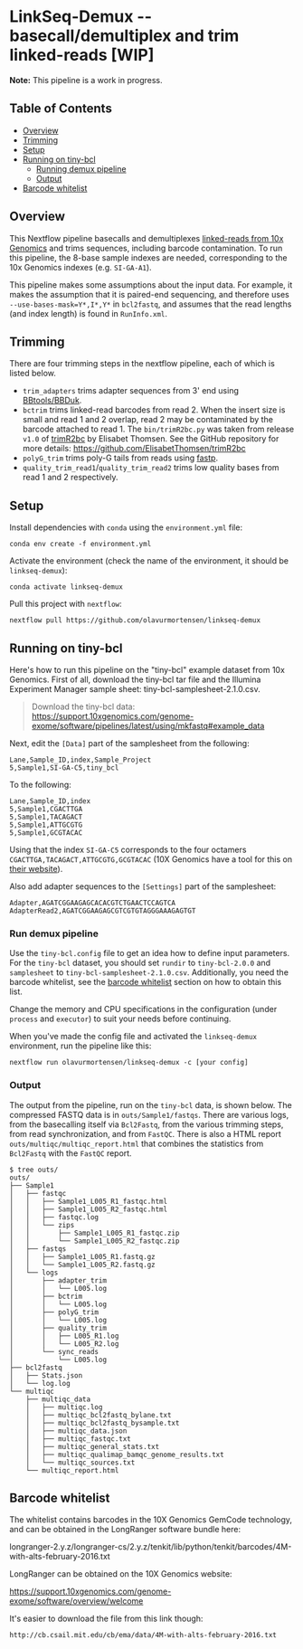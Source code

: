 
# LinkSeq-Demux -- basecall/demultiplex and trim linked-reads [WIP]

**Note:** This pipeline is a work in progress.

## Table of Contents
* [Overview](#overview)
* [Trimming](#trimming)
* [Setup](#setup)
* [Running on tiny-bcl](#running-on-tiny-bcl)
    * [Running demux pipeline](#run-demux-pipeline)
    * [Output](#output)
* [Barcode whitelist](#barcode-whitelist)

## Overview

This Nextflow pipeline basecalls and demultiplexes [linked-reads from 10x Genomics](https://www.10xgenomics.com/linked-reads/) and trims sequences, including barcode contamination. To run this pipeline, the 8-base sample indexes are needed, corresponding to the 10x Genomics indexes (e.g. `SI-GA-A1`).

This pipeline makes some assumptions about the input data. For example, it makes the assumption that it is paired-end sequencing, and therefore uses `--use-bases-mask=Y*,I*,Y*` in `bcl2fastq`, and assumes that the read lengths (and index length) is found in `RunInfo.xml`.

## Trimming

There are four trimming steps in the nextflow pipeline, each of which is listed below.

* `trim_adapters` trims adapter sequences from 3' end using [BBtools/BBDuk](https://jgi.doe.gov/data-and-tools/bbtools/bb-tools-user-guide/bbduk-guide/).
* `bctrim` trims linked-read barcodes from read 2. When the insert size is small and read 1 and 2 overlap, read 2 may be contaminated by the barcode attached to read 1. The `bin/trimR2bc.py` was taken from release `v1.0` of [trimR2bc](https://github.com/ElisabetThomsen/trimR2bc/releases/tag/v1.0) by Elisabet Thomsen. See the GitHub repository for more details: https://github.com/ElisabetThomsen/trimR2bc
* `polyG_trim` trims poly-G tails from reads using [fastp](https://github.com/OpenGene/fastp).
* `quality_trim_read1`/`quality_trim_read2` trims low quality bases from read 1 and 2 respectively.

## Setup

Install dependencies with `conda` using the `environment.yml` file:

```
conda env create -f environment.yml
```

Activate the environment (check the name of the environment, it should be `linkseq-demux`):

```
conda activate linkseq-demux
```

Pull this project with `nextflow`:

```
nextflow pull https://github.com/olavurmortensen/linkseq-demux
```

## Running on tiny-bcl

Here's how to run this pipeline on the "tiny-bcl" example dataset from 10x Genomics. First of all, download the tiny-bcl tar file and the Illumina Experiment Manager sample sheet: tiny-bcl-samplesheet-2.1.0.csv.

> Download the tiny-bcl data:
> https://support.10xgenomics.com/genome-exome/software/pipelines/latest/using/mkfastq#example_data

Next, edit the `[Data]` part of the samplesheet from the following:

```
Lane,Sample_ID,index,Sample_Project
5,Sample1,SI-GA-C5,tiny_bcl
```

To the following:

```
Lane,Sample_ID,index
5,Sample1,CGACTTGA
5,Sample1,TACAGACT
5,Sample1,ATTGCGTG
5,Sample1,GCGTACAC
```

Using that the index `SI-GA-C5` corresponds to the four octamers `CGACTTGA,TACAGACT,ATTGCGTG,GCGTACAC` (10X Genomics have a tool for this on [their website](https://support.10xgenomics.com/genome-exome/software/pipelines/latest/using/bcl2fastq-direct)).

Also add adapter sequences to the `[Settings]` part of the samplesheet:
```
Adapter,AGATCGGAAGAGCACACGTCTGAACTCCAGTCA
AdapterRead2,AGATCGGAAGAGCGTCGTGTAGGGAAAGAGTGT
```

### Run demux pipeline

Use the `tiny-bcl.config` file to get an idea how to define input parameters. For the `tiny-bcl` dataset, you should set `rundir` to `tiny-bcl-2.0.0` and `samplesheet` to `tiny-bcl-samplesheet-2.1.0.csv`. Additionally, you need the barcode whitelist, see the [barcode whitelist](https://github.com/olavurmortensen/linkseq#barcode-whitelist) section on how to obtain this list.

Change the memory and CPU specifications in the configuration (under `process` and `executor`) to suit your needs before continuing.

When you've made the config file and activated the `linkseq-demux` environment, run the pipeline like this:

```
nextflow run olavurmortensen/linkseq-demux -c [your config]
```

### Output

The output from the pipeline, run on the `tiny-bcl` data, is shown below. The compressed FASTQ data is in `outs/Sample1/fastqs`. There are various logs, from the basecalling itself via `Bcl2Fastq`, from the various trimming steps, from read synchronization, and from `FastQC`. There is also a HTML report `outs/multiqc/multiqc_report.html` that combines the statistics from `Bcl2Fastq` with the `FastQC` report.

```
$ tree outs/
outs/
├── Sample1
│   ├── fastqc
│   │   ├── Sample1_L005_R1_fastqc.html
│   │   ├── Sample1_L005_R2_fastqc.html
│   │   ├── fastqc.log
│   │   └── zips
│   │       ├── Sample1_L005_R1_fastqc.zip
│   │       └── Sample1_L005_R2_fastqc.zip
│   ├── fastqs
│   │   ├── Sample1_L005_R1.fastq.gz
│   │   └── Sample1_L005_R2.fastq.gz
│   └── logs
│       ├── adapter_trim
│       │   └── L005.log
│       ├── bctrim
│       │   └── L005.log
│       ├── polyG_trim
│       │   └── L005.log
│       ├── quality_trim
│       │   ├── L005_R1.log
│       │   └── L005_R2.log
│       └── sync_reads
│           └── L005.log
├── bcl2fastq
│   ├── Stats.json
│   └── log.log
└── multiqc
    ├── multiqc_data
    │   ├── multiqc.log
    │   ├── multiqc_bcl2fastq_bylane.txt
    │   ├── multiqc_bcl2fastq_bysample.txt
    │   ├── multiqc_data.json
    │   ├── multiqc_fastqc.txt
    │   ├── multiqc_general_stats.txt
    │   ├── multiqc_qualimap_bamqc_genome_results.txt
    │   └── multiqc_sources.txt
    └── multiqc_report.html
```

## Barcode whitelist

The whitelist contains barcodes in the 10X Genomics GemCode technology, and can be obtained in the LongRanger software bundle here:

longranger-2.y.z/longranger-cs/2.y.z/tenkit/lib/python/tenkit/barcodes/4M-with-alts-february-2016.txt

LongRanger can be obtained on the 10X Genomics website:

https://support.10xgenomics.com/genome-exome/software/overview/welcome

It's easier to download the file from this link though:
```
http://cb.csail.mit.edu/cb/ema/data/4M-with-alts-february-2016.txt
```
